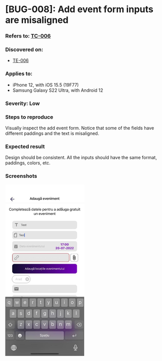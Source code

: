 # [BUG-008]: Add event form inputs are misaligned

### Refers to: [TC-006](../test-cases/TC-006.md)

### Discovered on: 
- [TE-006](../test-execution/TE-006.md)

### Applies to:
- iPhone 12, with iOS 15.5 (19F77)
- Samsung Galaxy S22 Ultra, with Android 12

### Severity: Low

### Steps to reproduce

Visually inspect the add event form. Notice that some of the fields have different paddings and the text is misaligned.

### Expected result

Design should be consistent. All the inputs should have the same format, paddings, colors, etc.

### Screenshots
[<img src="../test-evidences/test-evidence-TE-006-3.jpeg" width="250"/>](../test-evidences/test-evidence-TE-006-3.jpeg)
